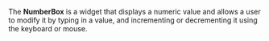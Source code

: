 The **NumberBox** is&nbsp;a&nbsp;widget that displays a&nbsp;numeric value and allows a&nbsp;user to&nbsp;modify it&nbsp;by&nbsp;typing in&nbsp;a&nbsp;value, and incrementing or&nbsp;decrementing it&nbsp;using the keyboard or&nbsp;mouse.